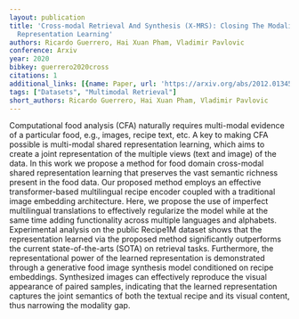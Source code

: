 ```yaml
---
layout: publication
title: 'Cross-modal Retrieval And Synthesis (X-MRS): Closing The Modality Gap In Shared
  Representation Learning'
authors: Ricardo Guerrero, Hai Xuan Pham, Vladimir Pavlovic
conference: Arxiv
year: 2020
bibkey: guerrero2020cross
citations: 1
additional_links: [{name: Paper, url: 'https://arxiv.org/abs/2012.01345'}]
tags: ["Datasets", "Multimodal Retrieval"]
short_authors: Ricardo Guerrero, Hai Xuan Pham, Vladimir Pavlovic
---
```

Computational food analysis (CFA) naturally requires multi-modal evidence of
a particular food, e.g., images, recipe text, etc. A key to making CFA possible
is multi-modal shared representation learning, which aims to create a joint
representation of the multiple views (text and image) of the data. In this work
we propose a method for food domain cross-modal shared representation learning
that preserves the vast semantic richness present in the food data. Our
proposed method employs an effective transformer-based multilingual recipe
encoder coupled with a traditional image embedding architecture. Here, we
propose the use of imperfect multilingual translations to effectively
regularize the model while at the same time adding functionality across
multiple languages and alphabets. Experimental analysis on the public Recipe1M
dataset shows that the representation learned via the proposed method
significantly outperforms the current state-of-the-arts (SOTA) on retrieval
tasks. Furthermore, the representational power of the learned representation is
demonstrated through a generative food image synthesis model conditioned on
recipe embeddings. Synthesized images can effectively reproduce the visual
appearance of paired samples, indicating that the learned representation
captures the joint semantics of both the textual recipe and its visual content,
thus narrowing the modality gap.